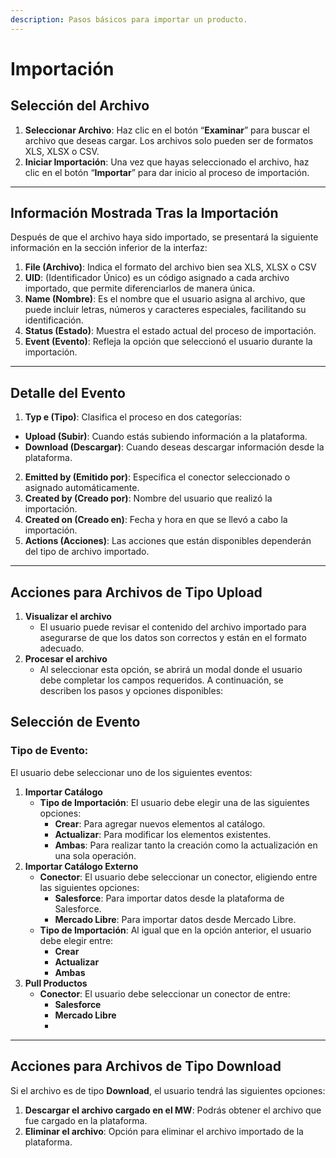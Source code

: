 ```yaml
---
description: Pasos básicos para importar un producto.
---
```


# Importación&#x20;

## &#x20;**Selección del Archivo**

1. **Seleccionar Archivo**: Haz clic en el botón “**Examinar**” para buscar el archivo que deseas cargar. Los archivos solo pueden ser de formatos XLS, XLSX o CSV.
2. **Iniciar Importación**: Una vez que hayas seleccionado el archivo, haz clic en el botón “**Importar**” para dar inicio al proceso de importación.

***

## &#x20;**Información Mostrada Tras la Importación**

Después de que el archivo haya sido importado, se presentará la siguiente información en la sección inferior de la interfaz:

1. **File (Archivo)**: Indica el formato del archivo bien sea XLS, XLSX o CSV
2. **UID**: (Identificador Único) es un código asignado a cada archivo importado, que permite diferenciarlos de manera única.
3. **Name (Nombre)**: Es el nombre que el usuario asigna al archivo, que puede incluir letras, números y caracteres especiales, facilitando su identificación.
4. **Status (Estado)**: Muestra el estado actual del proceso de importación.
5. **Event (Evento)**: Refleja la opción que seleccionó el usuario durante la importación.

***

## **Detalle del Evento**

1. **Typ e (Tipo)**: Clasifica el proceso en dos categorías:

* **Upload (Subir)**: Cuando estás subiendo información a la plataforma.
* **Download (Descargar)**: Cuando deseas descargar información desde la plataforma.

2. **Emitted by (Emitido por)**: Especifica el conector seleccionado o asignado automáticamente.
3. **Created by (Creado por)**: Nombre del usuario que realizó la importación.
4. **Created on (Creado en)**: Fecha y hora en que se llevó a cabo la importación.
5. **Actions (Acciones)**: Las acciones que están disponibles dependerán del tipo de archivo importado.

***

## Acciones para Archivos de Tipo Upload

1. **Visualizar el archivo**
   * El usuario puede revisar el contenido del archivo importado para asegurarse de que los datos son correctos y están en el formato adecuado.
2. **Procesar el archivo**
   * Al seleccionar esta opción, se abrirá un modal donde el usuario debe completar los campos requeridos. A continuación, se describen los pasos y opciones disponibles:

## **Selección de Evento**

### **Tipo de Evento:**

El usuario debe seleccionar uno de los siguientes eventos:

1. **Importar Catálogo**
   * **Tipo de Importación**: El usuario debe elegir una de las siguientes opciones:
     * **Crear**: Para agregar nuevos elementos al catálogo.
     * **Actualizar**: Para modificar los elementos existentes.
     * **Ambas**: Para realizar tanto la creación como la actualización en una sola operación.
2. **Importar Catálogo Externo**
   * **Conector**: El usuario debe seleccionar un conector, eligiendo entre las siguientes opciones:
     * **Salesforce**: Para importar datos desde la plataforma de Salesforce.
     * **Mercado Libre**: Para importar datos desde Mercado Libre.
   * **Tipo de Importación**: Al igual que en la opción anterior, el usuario debe elegir entre:
     * **Crear**
     * **Actualizar**
     * **Ambas**
3. **Pull Productos**
   * **Conector**: El usuario debe seleccionar un conector de entre:
     * **Salesforce**
     * **Mercado Libre**
     *

***

## **Acciones para Archivos de Tipo Download**

Si el archivo es de tipo **Download**, el usuario tendrá las siguientes opciones:

1. **Descargar el archivo cargado en el MW**: Podrás obtener el archivo que fue cargado en la plataforma.
2. **Eliminar el archivo**: Opción para eliminar el archivo importado de la plataforma.





